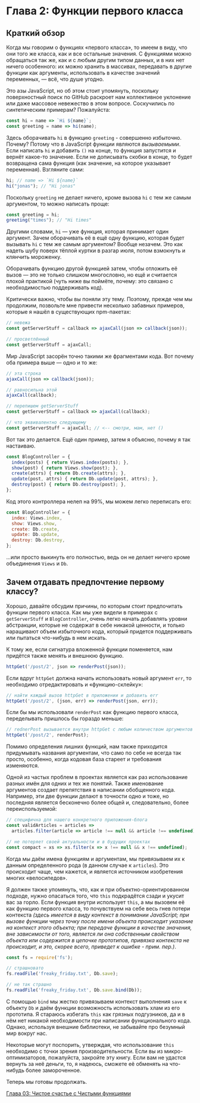# Глава 2: Функции первого класса

## Краткий обзор

Когда мы говорим о функциях «первого класса», то имеем в виду, что они того же класса, как и все остальные значения. С функциями можно обращаться так же, как и с любым другим типом данных, и в них нет ничего особенного: их можно хранить в массивах, передавать в другие функции как аргументы, использовать в качестве значений переменных, — всё, что душе угодно.

Это азы JavaScript, но об этом стоит упомянуть, поскольку поверхностный поиск по GitHub раскроет нам коллективное уклонение или даже массовое невежество в этом вопросе. Соскучились по синтетическим примерам? Пожалуйста:

```js
const hi = name => `Hi ${name}`;
const greeting = name => hi(name);
```

Здесь оборачивать `hi` в функцию `greeting` - совершенно избыточно. Почему? Потому что в JavaScript функции являются *вызываемыми*. Если написать `hi` и добавить `()` на конце, то функция запустится и вернёт какое-то значение. Если не дописывать скобки в конце, то будет возвращена сама функция (как значение, на которое указывает переменная). Взгляните сами:

```js
hi; // name => `Hi ${name}`
hi("jonas"); // "Hi jonas"
```

Поскольку `greeting` не делает ничего, кроме вызова `hi` с тем же самым аргументом, то можно написать проще:

```js
const greeting = hi;
greeting("times"); // "Hi times"
```

Другими словами, `hi` — уже функция, которая принимает один аргумент. Зачем оборачивать её в ещё одну функцию, которая будет вызывать `hi` с тем же самым аргументом? Вообще незачем. Это как надеть шубу поверх тёплой куртки в разгар июля, потом взмокнуть и клянчить мороженку.

Оборачивать функцию другой функцией затем, чтобы отложить её вызов — это не только слишком многословно, но ещё и считается плохой практикой (чуть ниже вы поймёте, почему: это связано с необходимостью поддерживать код).

Критически важно, чтобы вы поняли эту тему. Поэтому, прежде чем мы продолжим, позвольте мне привести несколько забавных примеров, которые я нашёл в существующих npm-пакетах:

```js
// невежа
const getServerStuff = callback => ajaxCall(json => callback(json));

// просветлённый
const getServerStuff = ajaxCall;
```

Мир JavaScript засорён точно такими же фрагментами кода. Вот почему оба примера выше — одно и то же:

```js
// эта строка
ajaxCall(json => callback(json));

// равносильна этой
ajaxCall(callback);

// перепишем getServerStuff
const getServerStuff = callback => ajaxCall(callback);

// что эквивалентно следующему
const getServerStuff = ajaxCall; // <-- смотри, мам, нет ()
```

Вот так это делается. Ещё один пример, затем я объясню, почему я так настаиваю.

```js
const BlogController = {
  index(posts) { return Views.index(posts); },
  show(post) { return Views.show(post); },
  create(attrs) { return Db.create(attrs); },
  update(post, attrs) { return Db.update(post, attrs); },
  destroy(post) { return Db.destroy(post); },
};
```

Код этого контроллера нелеп на 99%, мы можем легко переписать его:

```js
const BlogController = {
  index: Views.index,
  show: Views.show,
  create: Db.create,
  update: Db.update,
  destroy: Db.destroy,
};
```

...или просто выкинуть его полностью, ведь он не делает ничего кроме объединения `Views` и `Db`.

## Зачем отдавать предпочтение первому классу?

Хорошо, давайте обсудим причины, по которым стоит предпочитать функции первого класса. Как мы уже видели в примерах с `getServerStuff` и `BlogController`, очень легко начать добавлять уровни абстракции, которые не содержат в себе никакой ценности, и только наращивают объем избыточного кода, который придется поддерживать или пытаться что-нибудь в нем искать.

К тому же, если сигнатура вложенной функции поменяется, нам придётся также менять и внешнюю функцию.

```js
httpGet('/post/2', json => renderPost(json));
```

Если вдруг `httpGet` должна начать использовать новый аргумент `err`, то необходимо отредактировать и «функцию-склейку»:

```js
// найти каждый вызов httpGet в приложении и добавить err
httpGet('/post/2', (json, err) => renderPost(json, err));
```

Если бы мы использовали `renderPost` как функцию первого класса, переделывать пришлось бы гораздо меньше:

```js
// rednerPost вызывается внутри httpGet с любым количеством аргументов
httpGet('/post/2', renderPost);
```
Помимо определения лишних функций, нам также приходится придумывать названия аргументам, что само по себе не всегда так просто, особенно, когда кодовая база стареет и требования изменяются.

Одной из частых проблем в проектах является как раз использование разных имён для одних и тех же понятий. Также именование аргументов создает препятствия в написании обобщенного кода. Например, эти две функции делают в точности одно и тоже, но последняя является бесконечно более общей и, следовательно, более переиспользуемой:

```js
// специфична для нашего конкретного приложения-блога
const validArticles = articles =>
  articles.filter(article => article !== null && article !== undefined),

// не потеряет своей актуальности и в будущих проектах
const compact = xs => xs.filter(x => x !== null && x !== undefined);
```

Когда мы даём имена функциям и аргументам, мы привязываем их к данным определенного рода (в данном случае к `articles`). Это происходит чаще, чем кажется, и является источником изобретения многих «велосипедов». 

Я должен также упомянуть, что, как и при объектно-ориентированном подходе, нужно опасаться того, что `this` подкрадётся сзади и укусит вас за горло. Если функция внутри использует `this`, а мы вызовем её как функцию первого класса, то почувствуем на себе весь гнев потери контекста *(здесь имеется в виду контекст в понимании JavaScript; при вызове функции через точку после имени объекта происходит указание на контекст этого объекта; при передаче функции в качестве значения, вне зависимости от того, является ли она собственным свойством объекта или содержится в цепочке прототипов, привязка контекста не происходит, и это, скорее всего, приведет к ошибке - прим. пер.)*.

```js
const fs = require('fs');

// страшновато
fs.readFile('freaky_friday.txt', Db.save);

// не так страшно
fs.readFile('freaky_friday.txt', Db.save.bind(Db));

```

С помощью `bind` мы жестко привязываем контекст выполнения `save` к объекту `Db` и даём функции возможность использовать хлам из его прототипа. Я стараюсь избегать `this` как грязных подгузников, да и в нём нет никакой необходимости при написании функционального кода. Однако, используя внешние библиотеки, не забывайте про безумный мир вокруг нас.

Некоторые могут поспорить, утверждая, что использование `this` необходимо с точки зрения производительности. Если вы из микро-оптимизаторов, пожалуйста, закройте эту книгу. Если вам не удастся вернуть за неё деньги, то, я надеюсь, сможете её обменять на что-нибудь более замороченное.

Теперь мы готовы продолжать.

[Глава 03: Чистое счастье с Чистыми функциями](ch3-ru.md)
